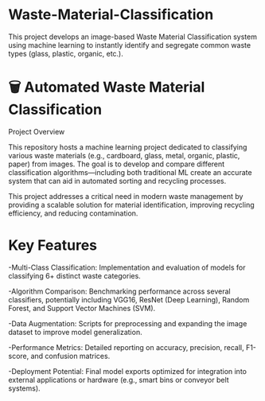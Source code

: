 # Waste-Material-Classification
This project develops an image-based Waste Material Classification system using machine learning to instantly identify and segregate common waste types (glass, plastic, organic, etc.).


# 🗑️ Automated Waste Material Classification

Project Overview

This repository hosts a machine learning project dedicated to classifying various waste materials (e.g., cardboard, glass, metal, organic, plastic, paper) from images. The goal is to develop and compare different classification algorithms—including both traditional ML create an accurate system that can aid in automated sorting and recycling processes.

This project addresses a critical need in modern waste management by providing a scalable solution for material identification, improving recycling efficiency, and reducing contamination.

# Key Features

-Multi-Class Classification: Implementation and evaluation of models for classifying 6+ distinct waste categories.

-Algorithm Comparison: Benchmarking performance across several classifiers, potentially including VGG16, ResNet (Deep Learning), Random Forest, and Support Vector Machines (SVM).

-Data Augmentation: Scripts for preprocessing and expanding the image dataset to improve model generalization.

-Performance Metrics: Detailed reporting on accuracy, precision, recall, F1-score, and confusion matrices.

-Deployment Potential: Final model exports optimized for integration into external applications or hardware (e.g., smart bins or conveyor belt systems).





